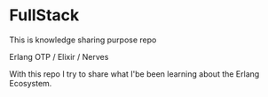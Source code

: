 # FullStack

This is knowledge sharing purpose repo

Erlang OTP / Elixir / Nerves

With this repo I try to share what I'be been learning about the Erlang Ecosystem.


